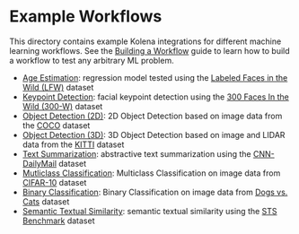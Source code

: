 # Example Workflows

This directory contains example Kolena integrations for different machine learning workflows. See the
[Building a Workflow](https://docs.kolena.io/building-a-workflow/) guide to learn how to build a workflow to test any
arbitrary ML problem.

- [Age Estimation](./age_estimation): regression model tested using the
  [Labeled Faces in the Wild (LFW)](http://vis-www.cs.umass.edu/lfw/) dataset
- [Keypoint Detection](./keypoint_detection): facial keypoint detection using the
  [300 Faces In the Wild (300-W)](https://ibug.doc.ic.ac.uk/resources/300-W/) dataset
- [Object Detection (2D)](./object_detection_2d): 2D Object Detection based on image data from the
  [COCO](https://cocodataset.org/#overview) dataset
- [Object Detection (3D)](./object_detection_3d): 3D Object Detection based on image and LIDAR data from the
  [KITTI](https://www.cvlibs.net/datasets/kitti/eval_object.php?obj_benchmark=3d) dataset
- [Text Summarization](./text_summarization): abstractive text summarization using the
  [CNN-DailyMail](https://paperswithcode.com/dataset/cnn-daily-mail-1) dataset
- [Mutliclass Classification](https://github.com/kolenaIO/kolena/tree/trunk/examples/classification#multiclass-classification-on-cifar-10): Multiclass Classification
  on image data from [CIFAR-10](https://www.cs.toronto.edu/~kriz/cifar.html) dataset
- [Binary Classification](https://github.com/kolenaIO/kolena/tree/trunk/examples/classification#binary-classification-on-dogs-vs-cats):
  Binary Classification on image data from [Dogs vs. Cats](https://www.kaggle.com/c/dogs-vs-cats) dataset
- [Semantic Textual Similarity](./semantic_textual_similarity): semantic textual similarity using the
  [STS Benchmark](http://ixa2.si.ehu.eus/stswiki/index.php/STSbenchmark) dataset
